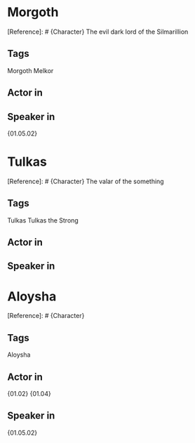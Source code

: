 # Morgoth
[Reference]: # {Character}
The evil dark lord of the Silmarillion 

## Tags
Morgoth
Melkor
## Actor in
## Speaker in
{01.05.02}
# Tulkas
[Reference]: # {Character}
The valar of the something 

## Tags
Tulkas
Tulkas the Strong
## Actor in
## Speaker in
# Aloysha
[Reference]: # {Character}

## Tags
Aloysha
## Actor in
{01.02}
{01.04}
## Speaker in
{01.05.02}
